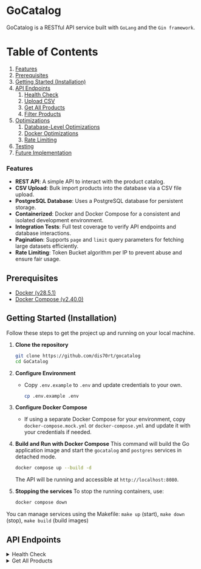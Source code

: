 # GoCatalog

GoCatalog is a RESTful API service built with `GoLang` and the `Gin framework`.

# Table of Contents

1. [Features](#features)
2. [Prerequisites](#prerequisites)
3. [Getting Started (Installation)](#getting-started-installation)
4. [API Endpoints](#api-endpoints)
   1. [Health Check](#health-check)
   2. [Upload CSV](#upload-csv)
   3. [Get All Products](#get-all-products)
   4. [Filter Products](#filter-products)
5. [Optimizations](#optimizations)
   1. [Database-Level Optimizations](#database-level-optimizations)
   2. [Docker Optimizations](#docker-optimizations)
   3. [Rate Limiting](#rate-limiting)
6. [Testing](#testing)
7. [Future Implementation](#future-implementation)

### Features

- **REST API**: A simple API to interact with the product catalog.
- **CSV Upload**: Bulk import products into the database via a CSV file upload.
- **PostgreSQL Database**: Uses a PostgreSQL database for persistent storage.
- **Containerized**: Docker and Docker Compose for a consistent and isolated development environment.
- **Integration Tests**: Full test coverage to verify API endpoints and database interactions.
- **Pagination**: Supports `page` and `limit` query parameters for fetching large datasets efficiently.
- **Rate Limiting**: Token Bucket algorithm per IP to prevent abuse and ensure fair usage.

## Prerequisites

- [Docker (v28.5.1)](https://docs.docker.com/engine/release-notes/28/#2851)
- [Docker Compose (v2.40.0)](https://github.com/docker/compose/releases/tag/v2.40.0)

## Getting Started (Installation)

Follow these steps to get the project up and running on your local machine.

1. **Clone the repository**

   ```bash
   git clone https://github.com/dis70rt/gocatalog
   cd GoCatalog
   ```
2. **Configure Environment**

   - Copy `.env.example` to `.env` and update credentials to your own.
     ```bash
     cp .env.example .env
     ```
3. **Configure Docker Compose**

   - If using a separate Docker Compose for your environment, copy `docker-compose.mock.yml` or `docker-compose.yml` and update it with your credentials if needed.
4. **Build and Run with Docker Compose**
   This command will build the Go application image and start the `gocatalog` and `postgres` services in detached mode.

   ```bash
   docker compose up --build -d
   ```

   The API will be running and accessible at `http://localhost:8080`.
5. **Stopping the services**
   To stop the running containers, use:

   ```bash
   docker compose down
   ```

You can manage services using the Makefile: `make up` (start), `make down` (stop), `make build` (build images)

## API Endpoints

<details>
  <summary>Health Check <a name="upload-csv"></summary>

#### [**Endpoint**: `GET /health`]()

[  **Description**: Checks the health of the API service.]()

#### **Endpoint**: `POST /upload`

  **Description**: Uploads a CSV file to bulk-insert products into the database. The CSV file must contain a header row.

- **Curl Example**
  ```bash
  curl -X POST http://localhost:8080/upload \
      -F "file=@/path/to/your/products.csv" \
      -H "Content-Type: multipart/form-data"
  ```
- **Success Response**:
  ```json
  {
      "stored": 150
  }
  ```
- **Failed Response**:
  ```json
    {
      "failed":[
          {
            "sku":"TSHIRT-RED-001",
            "name":"Classic Cotton T-Shirt",
            "brand":"StreamThreads",
            "size":"M",
            "color":"Red",
            "mrp":799,
            "price":499,
            "quantity":-5,
            "failed_reason":"Quantity invalid"
          }
      ],
      "stored":0
    }
  ```

</details>

<details>
  <summary>Get All Products <a name="get-all-products"></summary>

#### [**Endpoint**: `GET /products`]()

[  **Description**: Returns all stored products with pagination support. Use `page` and `limit` query parameters to control pagination.]()

- [**Query Parameters**:]()

  - [`page` (optional, default `1`) – Page number]()
  - [`limit` (optional, default `10`) – Number of products per page]()
- [**Curl Example**]()
- [**Success Response**:]()

#### [**Endpoint** `GET /products/search`]()

#### [**Description**]()

[Returns products filtered by brand, color, and price range, with pagination support. All filters are optional.]()

#### [**Query Parameters**]()

- [`brand` (optional) – Filter by product brand]()
- [`color` (optional) – Filter by product color]()
- [`minPrice` (optional) – Minimum price]()
- [`maxPrice` (optional) – Maximum price]()
- [`page` (optional, default `1`) – Page number]()
- [`limit` (optional, default `10`) – Number of products per page]()

##### [**Curl Example**]()

##### [**Success Response**]()

## [Optimizations]()

[GoCatalog has been built with performance and efficiency in mind. The following optimizations have been applied:]()

##### [Database-Level Optimizations]()

- [Bulk inserts for CSV uploads `(faster writes)`.]()
- [Frequently queried columns (sku, brand, color, price) are indexed to speed up searches.]()
- [Pagination and filtering done in SQL `(minimal memory usage)`]()

##### [Docker Optimizations]()

- [Multi-stage builds `(small image size)`]()
- [Alpine base `(lightweight containers)`]()

##### [Rate Limiting]()

- [Token Bucket algorithm for request limiting]()
- [Per-IP limits]()
- [Implemented as Gin middleware for all endpoints]()

### [Testing]()

[From the project root, run:]()

[This will:]()

- [Execute all tests in the repository]()
- [Show verbose output, including which tests passed or failed]()

### [Future Implementation]()

- [**Improved Project Structure**]()

[This makes the project easier to navigate, maintain, and scale as it grows.]()

- [**API Key Authorization**
  Implement authentication and authorization using API keys to secure endpoints and control access per client.]()
- [**Advanced Rate Limiting**
  Integrate with Redis for distributed environments.]()
